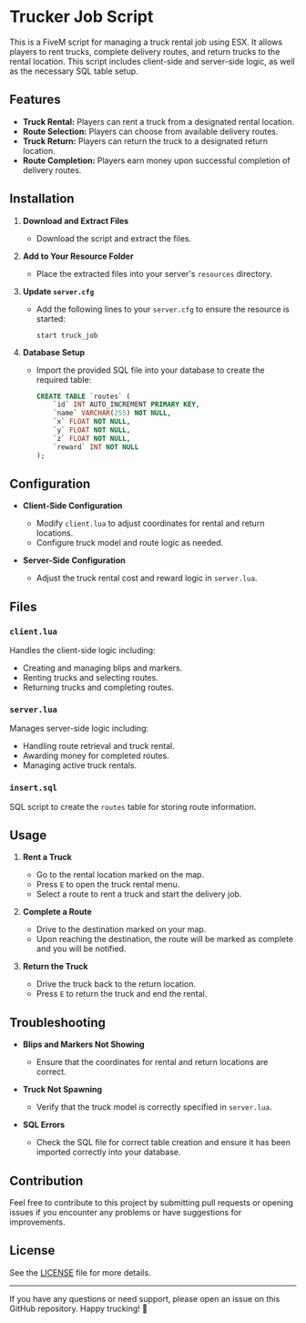 # Trucker Job Script

This is a FiveM script for managing a truck rental job using ESX. It allows players to rent trucks, complete delivery routes, and return trucks to the rental location. This script includes client-side and server-side logic, as well as the necessary SQL table setup.

## Features

- **Truck Rental:** Players can rent a truck from a designated rental location.
- **Route Selection:** Players can choose from available delivery routes.
- **Truck Return:** Players can return the truck to a designated return location.
- **Route Completion:** Players earn money upon successful completion of delivery routes.

## Installation

1. **Download and Extract Files**
   - Download the script and extract the files.

2. **Add to Your Resource Folder**
   - Place the extracted files into your server's `resources` directory.

3. **Update `server.cfg`**
   - Add the following lines to your `server.cfg` to ensure the resource is started:
     ```plaintext
     start truck_job
     ```

4. **Database Setup**
   - Import the provided SQL file into your database to create the required table:
     ```sql
     CREATE TABLE `routes` (
         `id` INT AUTO_INCREMENT PRIMARY KEY,
         `name` VARCHAR(255) NOT NULL,
         `x` FLOAT NOT NULL,
         `y` FLOAT NOT NULL,
         `z` FLOAT NOT NULL,
         `reward` INT NOT NULL
     );
     ```

## Configuration

- **Client-Side Configuration**
  - Modify `client.lua` to adjust coordinates for rental and return locations.
  - Configure truck model and route logic as needed.

- **Server-Side Configuration**
  - Adjust the truck rental cost and reward logic in `server.lua`.

## Files

### `client.lua`

Handles the client-side logic including:
- Creating and managing blips and markers.
- Renting trucks and selecting routes.
- Returning trucks and completing routes.

### `server.lua`

Manages server-side logic including:
- Handling route retrieval and truck rental.
- Awarding money for completed routes.
- Managing active truck rentals.

### `insert.sql`

SQL script to create the `routes` table for storing route information.

## Usage

1. **Rent a Truck**
   - Go to the rental location marked on the map.
   - Press `E` to open the truck rental menu.
   - Select a route to rent a truck and start the delivery job.

2. **Complete a Route**
   - Drive to the destination marked on your map.
   - Upon reaching the destination, the route will be marked as complete and you will be notified.

3. **Return the Truck**
   - Drive the truck back to the return location.
   - Press `E` to return the truck and end the rental.

## Troubleshooting

- **Blips and Markers Not Showing**
  - Ensure that the coordinates for rental and return locations are correct.

- **Truck Not Spawning**
  - Verify that the truck model is correctly specified in `server.lua`.

- **SQL Errors**
  - Check the SQL file for correct table creation and ensure it has been imported correctly into your database.

## Contribution

Feel free to contribute to this project by submitting pull requests or opening issues if you encounter any problems or have suggestions for improvements.

## License

See the [LICENSE](LICENSE) file for more details.

---

If you have any questions or need support, please open an issue on this GitHub repository. Happy trucking! 🚛
